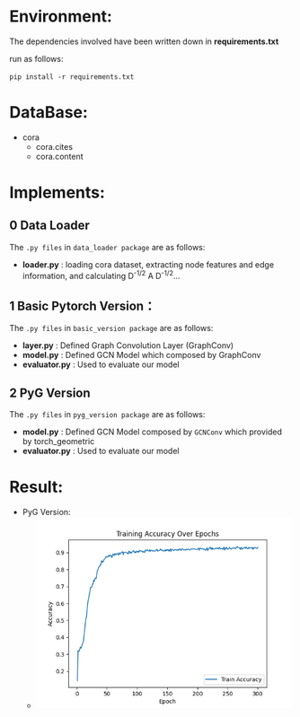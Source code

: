 # Environment:

The dependencies involved have been written down in **requirements.txt**

run as follows:

`pip install -r requirements.txt`

# DataBase:

- cora
  - cora.cites
  - cora.content

# Implements:

## 0 Data Loader

The `.py files` in `data_loader package` are as follows:

- **loader.py** : loading cora dataset, extracting node features and edge information, and calculating D<sup>-1/2</sup> A D<sup>-1/2</sup>...

## 1 Basic Pytorch Version：

The `.py files` in `basic_version package` are as follows:

- **layer.py** : Defined Graph Convolution Layer (GraphConv)
- **model.py** : Defined GCN Model which composed by GraphConv
- **evaluator.py** : Used to evaluate our model

## 2 PyG Version

The `.py files` in `pyg_version package` are as follows:

- **model.py** : Defined GCN Model composed by `GCNConv` which provided by torch_geometric
- **evaluator.py** : Used to evaluate our model

# Result:

- PyG Version:
  - ![image](https://github.com/TenshGU/GNN-Demo/blob/master/results/pyg_model_res.png)
